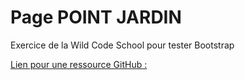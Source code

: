 # Page POINT JARDIN

Exercice de la Wild Code School pour tester Bootstrap

[Lien pour une ressource GitHub : ](https://www.grafikart.fr/formations/git)